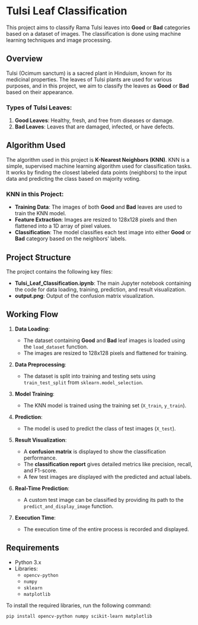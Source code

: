 # Tulsi Leaf Classification

This project aims to classify Rama Tulsi leaves into **Good** or **Bad** categories based on a dataset of images. The classification is done using machine learning techniques and image processing.

## Overview

Tulsi (Ocimum sanctum) is a sacred plant in Hinduism, known for its medicinal properties. The leaves of Tulsi plants are used for various purposes, and in this project, we aim to classify the leaves as **Good** or **Bad** based on their appearance.

### Types of Tulsi Leaves:
1. **Good Leaves**: Healthy, fresh, and free from diseases or damage.
2. **Bad Leaves**: Leaves that are damaged, infected, or have defects.

## Algorithm Used

The algorithm used in this project is **K-Nearest Neighbors (KNN)**. KNN is a simple, supervised machine learning algorithm used for classification tasks. It works by finding the closest labeled data points (neighbors) to the input data and predicting the class based on majority voting.

### KNN in this Project:
- **Training Data**: The images of both **Good** and **Bad** leaves are used to train the KNN model.
- **Feature Extraction**: Images are resized to 128x128 pixels and then flattened into a 1D array of pixel values.
- **Classification**: The model classifies each test image into either **Good** or **Bad** category based on the neighbors' labels.

## Project Structure

The project contains the following key files:

- **Tulsi_Leaf_Classification.ipynb**: The main Jupyter notebook containing the code for data loading, training, prediction, and result visualization.
- **output.png**: Output of the confusion matrix visualization.

## Working Flow

1. **Data Loading**:
   - The dataset containing **Good** and **Bad** leaf images is loaded using the `load_dataset` function.
   - The images are resized to 128x128 pixels and flattened for training.

2. **Data Preprocessing**:
   - The dataset is split into training and testing sets using `train_test_split` from `sklearn.model_selection`.

3. **Model Training**:
   - The KNN model is trained using the training set (`X_train`, `y_train`).

4. **Prediction**:
   - The model is used to predict the class of test images (`X_test`).

5. **Result Visualization**:
   - A **confusion matrix** is displayed to show the classification performance.
   - The **classification report** gives detailed metrics like precision, recall, and F1-score.
   - A few test images are displayed with the predicted and actual labels.

6. **Real-Time Prediction**:
   - A custom test image can be classified by providing its path to the `predict_and_display_image` function.

7. **Execution Time**:
   - The execution time of the entire process is recorded and displayed.

## Requirements

- Python 3.x
- Libraries:
  - `opencv-python`
  - `numpy`
  - `sklearn`
  - `matplotlib`

To install the required libraries, run the following command:

```bash
pip install opencv-python numpy scikit-learn matplotlib
